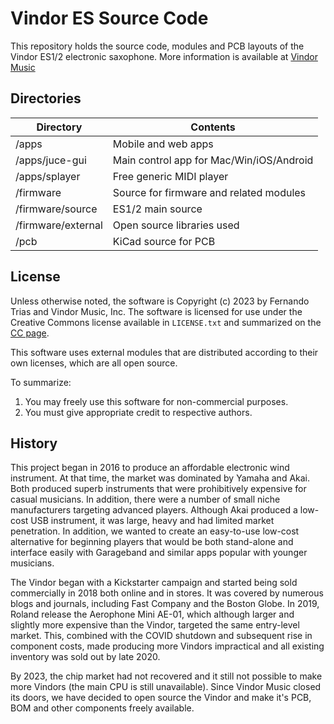 Vindor ES Source Code
=====================

This repository holds the source code, modules and PCB layouts of the Vindor ES1/2 electronic saxophone. More information is available at [Vindor Music](http://vindormusic.com)

Directories
-----------

| Directory           | Contents
| ------------------- | ------------------------
| /apps               | Mobile and web apps
| /apps/juce-gui      | Main control app for Mac/Win/iOS/Android
| /apps/splayer       | Free generic MIDI player
| /firmware           | Source for firmware and related modules
| /firmware/source    | ES1/2 main source
| /firmware/external  | Open source libraries used
| /pcb                | KiCad source for PCB


License
-------

Unless otherwise noted, the software is Copyright (c) 2023 by Fernando Trias and Vindor Music, Inc. The software is licensed for use under the Creative Commons license available in `LICENSE.txt` and summarized on the [CC page](https://creativecommons.org/licenses/by-nc/3.0/).

This software uses external modules that are distributed according to their own licenses, which are all open source.

To summarize:
1. You may freely use this software for non-commercial purposes.
2. You must give appropriate credit to respective authors.

History
---------
This project began in 2016 to produce an affordable electronic wind instrument. At that time, the market was dominated by Yamaha and Akai. Both produced superb instruments that were prohibitively expensive for casual musicians. In addition, there were a number of small niche manufacturers targeting advanced players. Although Akai produced a low-cost USB instrument, it was large, heavy and had limited market penetration. In addition, we wanted to create an easy-to-use low-cost alternative for beginning players that would be both stand-alone and interface easily with Garageband and similar apps popular with younger musicians.

The Vindor began with a Kickstarter campaign and started being sold commercially in 2018 both online and in stores. It was covered by numerous blogs and journals, including Fast Company and the Boston Globe. In 2019, Roland release the Aerophone Mini AE-01, which although larger and slightly more expensive than the Vindor, targeted the same entry-level market. This, combined with the COVID shutdown and subsequent rise in component costs, made producing more Vindors impractical and all existing inventory was sold out by late 2020. 

By 2023, the chip market had not recovered and it still not possible to make more Vindors (the main CPU is still unavailable). Since Vindor Music closed its doors, we have decided to open source the Vindor and make it's PCB, BOM and other components freely available.
